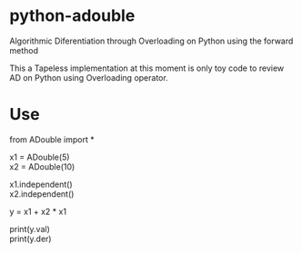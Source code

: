 # python-adouble
Algorithmic Diferentiation through Overloading on Python using the forward method

This a Tapeless implementation at this moment is only toy code to
review AD on Python using Overloading operator.

# Use
from ADouble import *<br>

x1 = ADouble(5)<br>
x2 = ADouble(10)<br>


x1.independent()<br>
x2.independent()<br>

y = x1 + x2 * x1<br>

print(y.val)<br>
print(y.der)<br>